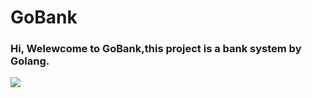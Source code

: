 
# GoBank
### Hi, Welewcome to GoBank,this project is a bank system by Golang.

![](https://github.com/afl-lxw/afl-lxw/raw/main/src/header_.png)
